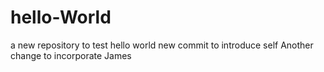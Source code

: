 # hello-World
a new repository to test hello world
new commit to introduce self
Another change to incorporate James
